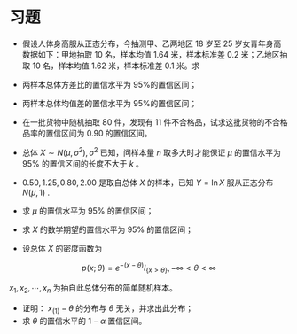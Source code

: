 # 习题

- 假设人体身高服从正态分布，今抽测甲、乙两地区 18 岁至 25 岁女青年身高数据如下：甲地抽取 10 名，样本均值 1.64 米，样本标准差 0.2 米；乙地区抽取 10 名，样本均值 1.62 米，样本标准差 0.1 米。求

- 两样本总体方差比的置信水平为 95\%的置信区间；
- 两样本总体均值差的置信水平为 95\%的置信区间；

- 在一批货物中随机抽取 80 件，发现有 11 件不合格品，试求这批货物的不合格品率的置信区间为 0.90 的置信区间。
- 总体 $X\sim N(\mu,\sigma^2),\sigma^2$ 已知，问样本量 $n$ 取多大时才能保证 $\mu$ 的置信水平为 $95\%$ 的置信区间的长度不大于 $k$ 。
- $0.50,1.25,0.80,2.00$ 是取自总体 $X$ 的样本，已知 $Y = \ln X$ 服从正态分布 $N(\mu,1)$ .

- 求 $\mu$ 的置信水平为 $95\%$ 的置信区间；
- 求 $X$ 的数学期望的置信水平为 $95\%$ 的置信区间；

- 设总体 $X$ 的密度函数为

$$
p(x;\theta) = e^{-(x-\theta)} I_{\{ x>\theta \}}, -\infty < \theta < \infty
$$

 $x_1,x_2,\cdots,x_n$ 为抽自此总体分布的简单随机样本。

- 证明： $x_{(1)} - \theta$ 的分布与 $\theta$ 无关，并求出此分布；
- 求 $\theta$ 的置信水平的 $1-\alpha$ 置信区间。